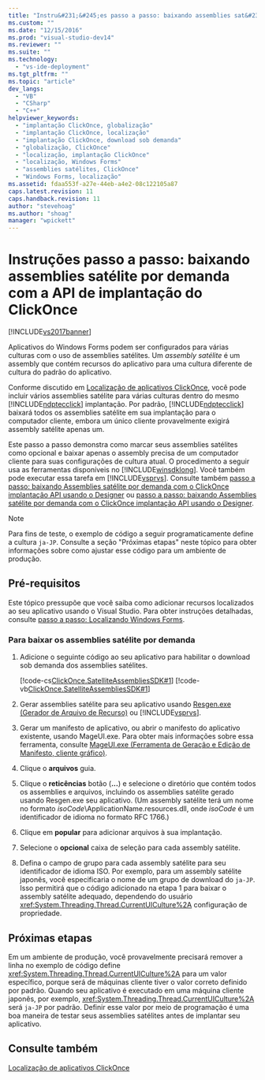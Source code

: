 ```yaml
---
title: "Instru&#231;&#245;es passo a passo: baixando assemblies sat&#233;lite por demanda com a API de implanta&#231;&#227;o do ClickOnce | Microsoft Docs"
ms.custom: ""
ms.date: "12/15/2016"
ms.prod: "visual-studio-dev14"
ms.reviewer: ""
ms.suite: ""
ms.technology: 
  - "vs-ide-deployment"
ms.tgt_pltfrm: ""
ms.topic: "article"
dev_langs: 
  - "VB"
  - "CSharp"
  - "C++"
helpviewer_keywords: 
  - "implantação ClickOnce, globalização"
  - "implantação ClickOnce, localização"
  - "implantação ClickOnce, download sob demanda"
  - "globalização, ClickOnce"
  - "localização, implantação ClickOnce"
  - "localização, Windows Forms"
  - "assemblies satélites, ClickOnce"
  - "Windows Forms, localização"
ms.assetid: fdaa553f-a27e-44eb-a4e2-08c122105a87
caps.latest.revision: 11
caps.handback.revision: 11
author: "stevehoag"
ms.author: "shoag"
manager: "wpickett"
---
```

# Instru&#231;&#245;es passo a passo: baixando assemblies sat&#233;lite por demanda com a API de implanta&#231;&#227;o do ClickOnce
[!INCLUDE[vs2017banner](../code-quality/includes/vs2017banner.md)]

Aplicativos do Windows Forms podem ser configurados para várias culturas com o uso de assemblies satélites. Um *assembly satélite* é um assembly que contém recursos do aplicativo para uma cultura diferente de cultura do padrão do aplicativo.  
  
 Conforme discutido em [Localização de aplicativos ClickOnce](../deployment/localizing-clickonce-applications.md), você pode incluir vários assemblies satélite para várias culturas dentro do mesmo [!INCLUDE[ndptecclick](../deployment/includes/ndptecclick_md.md)] implantação. Por padrão, [!INCLUDE[ndptecclick](../deployment/includes/ndptecclick_md.md)] baixará todos os assemblies satélite em sua implantação para o computador cliente, embora um único cliente provavelmente exigirá assembly satélite apenas um.  
  
 Este passo a passo demonstra como marcar seus assemblies satélites como opcional e baixar apenas o assembly precisa de um computador cliente para suas configurações de cultura atual. O procedimento a seguir usa as ferramentas disponíveis no [!INCLUDE[winsdklong](../deployment/includes/winsdklong_md.md)]. Você também pode executar essa tarefa em [!INCLUDE[vsprvs](../code-quality/includes/vsprvs_md.md)].  Consulte também [passo a passo: baixando Assemblies satélite por demanda com o ClickOnce implantação API usando o Designer](http://msdn.microsoft.com/library/ms366788\(v=vs.110\)) ou [passo a passo: baixando Assemblies satélite por demanda com o ClickOnce implantação API usando o Designer](http://msdn.microsoft.com/library/ms366788\(v=vs.120\)).  
  
> [!NOTE]
>  Para fins de teste, o exemplo de código a seguir programaticamente define a cultura `ja-JP`. Consulte a seção "Próximas etapas" neste tópico para obter informações sobre como ajustar esse código para um ambiente de produção.  
  
## Pré-requisitos  
 Este tópico pressupõe que você saiba como adicionar recursos localizados ao seu aplicativo usando o Visual Studio. Para obter instruções detalhadas, consulte [passo a passo: Localizando Windows Forms](https://msdn.microsoft.com/en-us/library/vstudio/y99d1cd3\(v=vs.100\).aspx).  
  
### Para baixar os assemblies satélite por demanda  
  
1.  Adicione o seguinte código ao seu aplicativo para habilitar o download sob demanda dos assemblies satélites.  
  
     [!code-cs[ClickOnce.SatelliteAssembliesSDK#1](../deployment/codesnippet/CSharp/walkthrough-downloading-satellite-assemblies-on-demand-with-the-clickonce-deployment-api_1.cs)]
     [!code-vb[ClickOnce.SatelliteAssembliesSDK#1](../deployment/codesnippet/VisualBasic/walkthrough-downloading-satellite-assemblies-on-demand-with-the-clickonce-deployment-api_1.vb)]  
  
2.  Gerar assemblies satélite para seu aplicativo usando [Resgen.exe \(Gerador de Arquivo de Recurso\)](../Topic/Resgen.exe%20\(Resource%20File%20Generator\).md) ou [!INCLUDE[vsprvs](../code-quality/includes/vsprvs_md.md)].  
  
3.  Gerar um manifesto de aplicativo, ou abrir o manifesto do aplicativo existente, usando MageUI.exe. Para obter mais informações sobre essa ferramenta, consulte [MageUI.exe \(Ferramenta de Geração e Edição de Manifesto, cliente gráfico\)](../Topic/MageUI.exe%20\(Manifest%20Generation%20and%20Editing%20Tool,%20Graphical%20Client\).md).  
  
4.  Clique o **arquivos** guia.  
  
5.  Clique o **reticências** botão \(**...**\) e selecione o diretório que contém todos os assemblies e arquivos, incluindo os assemblies satélite gerado usando Resgen.exe seu aplicativo. \(Um assembly satélite terá um nome no formato *isoCode*\\ApplicationName.resources.dll, onde *isoCode* é um identificador de idioma no formato RFC 1766.\)  
  
6.  Clique em **popular** para adicionar arquivos à sua implantação.  
  
7.  Selecione o **opcional** caixa de seleção para cada assembly satélite.  
  
8.  Defina o campo de grupo para cada assembly satélite para seu identificador de idioma ISO. Por exemplo, para um assembly satélite japonês, você especificaria o nome de um grupo de download do `ja-JP`. Isso permitirá que o código adicionado na etapa 1 para baixar o assembly satélite adequado, dependendo do usuário <xref:System.Threading.Thread.CurrentUICulture%2A> configuração de propriedade.  
  
## Próximas etapas  
 Em um ambiente de produção, você provavelmente precisará remover a linha no exemplo de código define <xref:System.Threading.Thread.CurrentUICulture%2A> para um valor específico, porque será de máquinas cliente tiver o valor correto definido por padrão. Quando seu aplicativo é executado em uma máquina cliente japonês, por exemplo, <xref:System.Threading.Thread.CurrentUICulture%2A> será `ja-JP` por padrão. Definir esse valor por meio de programação é uma boa maneira de testar seus assemblies satélites antes de implantar seu aplicativo.  
  
## Consulte também  
 [Localização de aplicativos ClickOnce](../deployment/localizing-clickonce-applications.md)